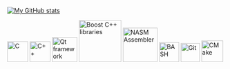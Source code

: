 [![My GitHub stats](https://github-readme-stats.vercel.app/api?username=AlexCr4ckPentest&count_private=true&show_icons=true&hide_border=true&theme=tokyonight)](https://github.com/AlexCr4ckPentest)

<!-- [![Top Languages](https://github-readme-stats.vercel.app/api/top-langs/?username=AlexCr4ckPentest&layout=compact&hide_border=true&theme=tokyonight)](https://github.com/AlexCr4ckPentest) -->

<div class="tools_and_languages">
  <img src="./img/tools_and_languages/C_logo.png" alt="C" width="48px"/>
  <img src="./img/tools_and_languages/C++_logo.png" alt="C++" width="48px"/>
  <img src="./img/tools_and_languages/Qt_logo.png" alt="Qt framework" width="58px"/>
  <img src="./img/tools_and_languages/Boost_logo.png" alt="Boost C++ libraries" width="98px"/>
  <img src="./img/tools_and_languages/NASM_logo.png" alt="NASM Assembler" width="80px"/>
  <img src="./img/tools_and_languages/Bash_logo.png" alt="BASH" width="46px"/>
  <img src="./img/tools_and_languages/Git_logo.png" alt="Git" width="44px"/>
  <img src="./img/tools_and_languages/CMake_logo.png" alt="CMake" width="50px"/>
</div>
